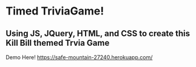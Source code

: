 # Timed TriviaGame!

## Using JS, JQuery, HTML, and CSS to create this Kill Bill themed Trvia Game

Demo Here! https://safe-mountain-27240.herokuapp.com/
